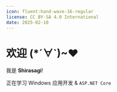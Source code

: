 ```yaml
---
icon: fluent:hand-wave-16-regular
license: CC BY-SA 4.0 International
date: 2025-02-10
---
```


# 欢迎 (*´∀`)~♥

我是 **Shirasagi**!

正在学习 Windows 应用开发 & `ASP.NET Core`
